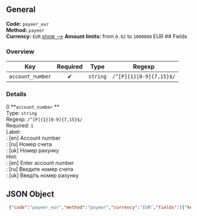 ## General 
**Code:** `payeer_eur`  
**Method:** `payeer`  
**Currency:** `EUR` [show -->]() 
**Amount limits:** from `0.02`  to `1000000`  EUR ## Fields 
### Overview 
|Key|Required|Type|Regexp| 
|:---:|:---:|:---:|:---:| 
|`account_number` |✔ |`string` |`/^[P]{1}[0-9]{7,15}$/` | 
 
### Details 
0 **`account_number` **  
Type: `string`  
Regexp: `/^[P]{1}[0-9]{7,15}$/`  
Required: `1`  
Label:  
: [en] Account number  
: [ru] Номер счета  
: [uk] Номер рахунку  
Hint:  
: [en] Enter account number  
: [ru] Введите номер счета  
: [uk] Введіть номер рахунку  
## JSON Object 
```json
 {"code":"payeer_eur","method":"payeer","currency":"EUR","fields":[{"key":"account_number","type":"string","label":{"en":"Account number","ru":"\u041d\u043e\u043c\u0435\u0440 \u0441\u0447\u0435\u0442\u0430","uk":"\u041d\u043e\u043c\u0435\u0440 \u0440\u0430\u0445\u0443\u043d\u043a\u0443"},"hint":{"en":"Enter account number","ru":"\u0412\u0432\u0435\u0434\u0438\u0442\u0435 \u043d\u043e\u043c\u0435\u0440 \u0441\u0447\u0435\u0442\u0430","uk":"\u0412\u0432\u0435\u0434\u0456\u0442\u044c \u043d\u043e\u043c\u0435\u0440 \u0440\u0430\u0445\u0443\u043d\u043a\u0443"},"regexp":"\/^[P]{1}[0-9]{7,15}$\/","required":true,"position":1}],"amount_min":0.02,"amount_max":1000000}```  
